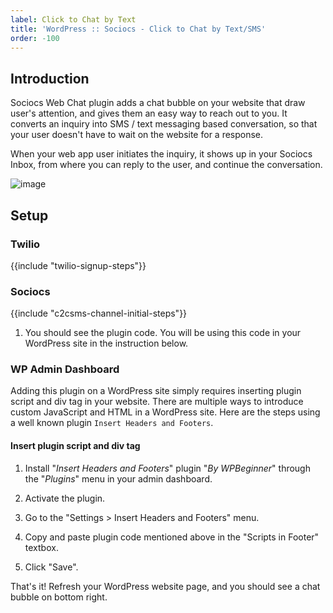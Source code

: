 ```yaml
---
label: Click to Chat by Text
title: 'WordPress :: Sociocs - Click to Chat by Text/SMS'
order: -100
---
```


## Introduction

Sociocs Web Chat plugin adds a chat bubble on your website that draw user's attention, and gives them an easy way to reach out to you. It converts an inquiry into SMS / text messaging based conversation, so that your user doesn't have to wait on the website for a response.

When your web app user initiates the inquiry, it shows up in your Sociocs Inbox, from where you can reply to the user, and continue the conversation.

![image](https://user-images.githubusercontent.com/12301512/203017406-4b197d3f-6094-496d-a76c-f84a0865c783.png)

## Setup

### Twilio

{{include "twilio-signup-steps"}}

### Sociocs

{{include "c2csms-channel-initial-steps"}}

1. You should see the plugin code. You will be using this code in your WordPress site in the instruction below.

### WP Admin Dashboard

Adding this plugin on a WordPress site simply requires inserting plugin script and div tag in your website. There are multiple ways to introduce custom JavaScript and HTML in a WordPress site. Here are the steps using a well known plugin `Insert Headers and Footers`.

#### Insert plugin script and div tag

1. Install "*Insert Headers and Footers*" plugin "*By WPBeginner*" through the "*Plugins*" menu in your admin dashboard.

2. Activate the plugin.

3. Go to the "Settings > Insert Headers and Footers" menu.

4. Copy and paste plugin code mentioned above in the "Scripts in Footer" textbox.

5. Click "Save".

That's it! Refresh your WordPress website page, and you should see a chat bubble on bottom right.
